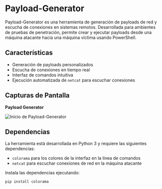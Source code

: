 # Payload-Generator

Payload-Generator es una herramienta de generación de payloads de red y escucha de conexiones en sistemas remotos. Desarrollada para ambientes de pruebas de penetración, permite crear y ejecutar payloads desde una máquina atacante hacia una máquina víctima usando PowerShell.

## Características

- Generación de payloads personalizados
- Escucha de conexiones en tiempo real
- Interfaz de comandos intuitiva
- Ejecución automatizada de `netcat` para escuchar conexiones

## Capturas de Pantalla

**Payload Generator**

![Inicio de Payload-Generator](https://github.com/ccyl13/Payload-Generator/blob/main/Payload%20Generator.png?raw=true)


## Dependencias

La herramienta está desarrollada en Python 3 y requiere las siguientes dependencias:
- `colorama` para los colores de la interfaz en la línea de comandos
- `netcat` para escuchar conexiones de red en la máquina atacante

Instala las dependencias ejecutando:

```bash
pip install colorama
